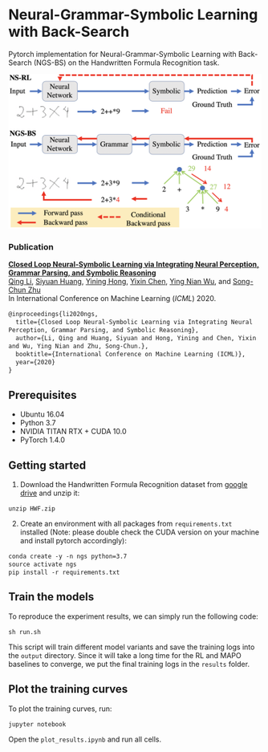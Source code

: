 # Neural-Grammar-Symbolic Learning with Back-Search
Pytorch implementation for Neural-Grammar-Symbolic Learning with Back-Search (NGS-BS) on the Handwritten Formula Recognition task.

<div align="center">
  <img src="RL_vs_BS.png" width="750px">
</div>

### Publication
**[Closed Loop Neural-Symbolic Learning via Integrating Neural Perception, Grammar Parsing, and Symbolic Reasoning]()**
<br>
[Qing Li](http://liqing-ustc.github.io/), 
[Siyuan Huang](http://siyuanhuang.com/), 
[Yining Hong](https://evelinehong.github.io/), 
[Yixin Chen](https://yixchen.github.io/), 
[Ying Nian Wu](http://www.stat.ucla.edu/~ywu/), and
[Song-Chun Zhu](http://www.stat.ucla.edu/~sczhu/)
<br>
In International Conference on Machine Learning (*ICML*) 2020.
<br>

```
@inproceedings{li2020ngs,
  title={Closed Loop Neural-Symbolic Learning via Integrating Neural Perception, Grammar Parsing, and Symbolic Reasoning},
  author={Li, Qing and Huang, Siyuan and Hong, Yining and Chen, Yixin and Wu, Ying Nian and Zhu, Song-Chun.},
  booktitle={International Conference on Machine Learning (ICML)},
  year={2020}
}
```

## Prerequisites
* Ubuntu 16.04
* Python 3.7
* NVIDIA TITAN RTX + CUDA 10.0
* PyTorch 1.4.0

## Getting started
1. Download the Handwritten Formula Recognition dataset from [google drive](https://drive.google.com/file/d/1G07kw-wK-rqbg_85tuB7FNfA49q8lvoy/view?usp=sharing) and unzip it:
```
unzip HWF.zip
```
2. Create an environment with all packages from `requirements.txt` installed (Note: please double check the CUDA version on your machine and install pytorch accordingly):
```
conda create -y -n ngs python=3.7
source activate ngs
pip install -r requirements.txt
```

## Train the models
To reproduce the experiment results, we can simply run the following code:
```
sh run.sh
```
This script will train different model variants and save the training logs into the `output` directory. Since it will take a long time for the RL and MAPO baselines to converge, we put the final training logs in the `results` folder.

## Plot the training curves
To plot the training curves, run:
```
jupyter notebook
```
Open the `plot_results.ipynb` and run all cells.

